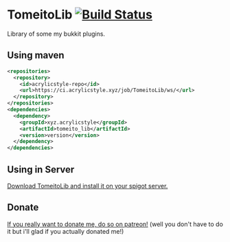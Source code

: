 # TomeitoLib [![Build Status](https://ci.acrylicstyle.xyz/job/TomeitoLib/badge/icon)](https://ci.acrylicstyle.xyz/job/TomeitoLib/)
Library of some my bukkit plugins.

## Using maven
```xml
<repositories>
  <repository>
    <id>acrylicstyle-repo</id>
    <url>https://ci.acrylicstyle.xyz/job/TomeitoLib/ws/</url>
  </repository>
</repositories>
<dependencies>
  <dependency>
    <groupId>xyz.acrylicstyle</groupId>
    <artifactId>tomeito_lib</artifactId>
    <version>version</version>
  </dependency>
</dependencies>
```

## Using in Server
[Download TomeitoLib and install it on your spigot server.](https://ci.acrylicstyle.xyz/job/TomeitoLib/)

## Donate
[If you really want to donate me, do so on patreon!](https://patreon.com/acrylicstyle) (well you don't have to do it but i'll glad if you actually donated me!)
